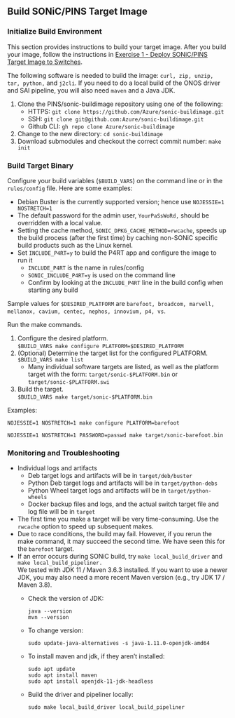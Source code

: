 <!--
Copyright 2021-present Open Networking Foundation

SPDX-License-Identifier: Apache-2.0
-->
## Build SONiC/PINS Target Image

### Initialize Build Environment

This section provides instructions to build your target image. After you build
your image, follow the instructions in [Exercise 1 - Deploy SONiC/PINS Target
Image to Switches](./Exercise1).

The following software is needed to build the image: `curl, zip, unzip, tar,
python,` and `j2cli`. If you need to do a local build of the ONOS driver and SAI
pipeline, you will also need `maven` and a Java JDK.

1. Clone the PINS/sonic-buildimage repository using one of the following:
    * HTTPS:       `git clone https://github.com/Azure/sonic-buildimage.git`
    * SSH:         `git clone git@github.com:Azure/sonic-buildimage.git`
    * Github CLI:  `gh repo clone Azure/sonic-buildimage`
2. Change to the new directory: `cd sonic-buildimage`
3. Download submodules and checkout the correct commit number: `make init`

### Build Target Binary

Configure your build variables (`$BUILD_VARS`) on the command line or in the
`rules/config` file. Here are some examples:

* Debian Buster is the currently supported version; hence use `NOJESSIE=1
  NOSTRETCH=1`
* The default password for the admin user, `YourPaSsWoRd,` should be overridden
  with a local value.
* Setting the cache method, `SONIC_DPKG_CACHE_METHOD=rwcache`, speeds up the
  build process (after the first time) by caching non-SONiC specific build
  products such as the Linux kernel.
* Set `INCLUDE_P4RT=y` to build the P4RT app and configure the image to run it
    * `INCLUDE_P4RT` is the name in rules/config
    * `SONIC_INCLUDE_P4RT=y` is used on the command line
    * Confirm by looking at the `INCLUDE_P4RT` line in the build config when
      starting any build

Sample values for `$DESIRED_PLATFORM` are `barefoot, broadcom, marvell,
mellanox, cavium, centec, nephos, innovium, p4, vs`.

Run the make commands.

1. Configure the desired platform. \
`$BUILD_VARS make configure PLATFORM=$DESIRED_PLATFORM`
2. (Optional) Determine the target list for the configured PLATFORM. \
`$BUILD_VARS make list`
    * Many individual software targets are listed, as well as the platform
      target with the form: `target/sonic-$PLATFORM.bin` or
      `target/sonic-$PLATFORM.swi`
3. Build the target. \
`$BUILD_VARS make target/sonic-$PLATFORM.bin`

Examples:

```
NOJESSIE=1 NOSTRETCH=1 make configure PLATFORM=barefoot

NOJESSIE=1 NOSTRETCH=1 PASSWORD=passwd make target/sonic-barefoot.bin
```

### Monitoring and Troubleshooting

* Individual logs and artifacts
    * Deb target logs and artifacts will be in `target/deb/buster`
    * Python Deb target logs and artifacts will be in `target/python-debs`
    * Python Wheel target logs and artifacts will be in `target/python-wheels`
    * Docker backup files and logs, and the actual switch target file and log
      file will be in `target`
* The first time you make a target will be very time-consuming. Use the
  `rwcache` option to speed up subsequent makes.
* Due to race conditions, the build may fail. However, if you rerun the make
  command, it may succeed the second time. We have seen this for the `barefoot`
  target.
* If an error occurs during SONiC build, try `make local_build_driver` and `make
  local_build_pipeliner.` \
We tested with JDK 11 / Maven 3.6.3 installed. If you want to use a newer JDK,
you may also need a more recent Maven version (e.g., try JDK 17 / Maven 3.8).
    * Check the version of JDK:

        ```
        java --version
        mvn --version
        ```

    * To change version:

        ```
        sudo update-java-alternatives -s java-1.11.0-openjdk-amd64
        ```

    * To install maven and jdk, if they aren’t installed:

        ```
        sudo apt update
        sudo apt install maven
        sudo apt install openjdk-11-jdk-headless
        ```

    * Build the driver and pipeliner locally:

        ```
        sudo make local_build_driver local_build_pipeliner
        ```
